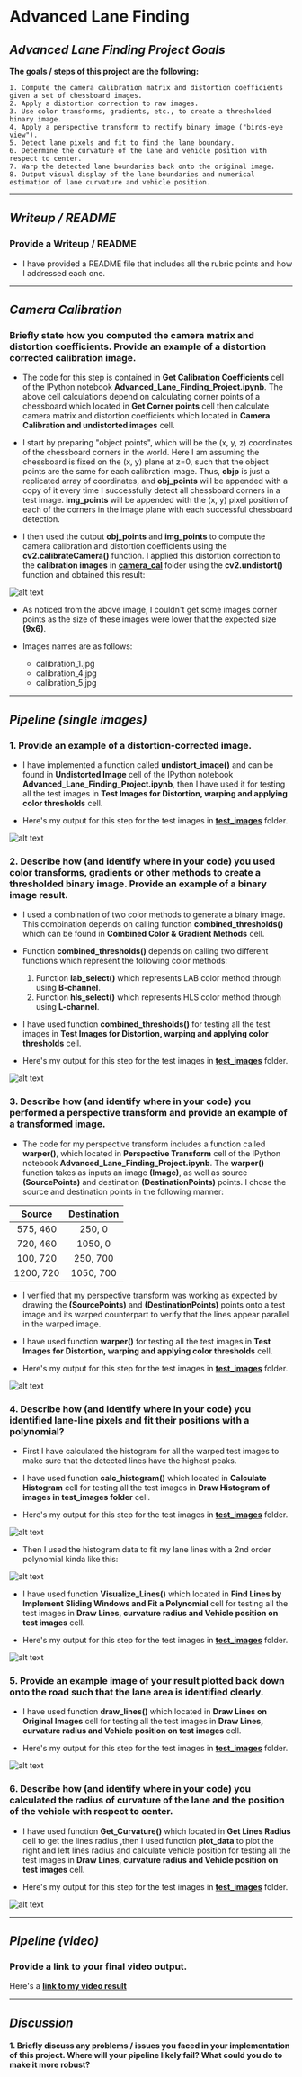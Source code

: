 # **Advanced Lane Finding**

## *Advanced Lane Finding Project Goals*

**The goals / steps of this project are the following:**

	1. Compute the camera calibration matrix and distortion coefficients given a set of chessboard images.
	2. Apply a distortion correction to raw images.
	3. Use color transforms, gradients, etc., to create a thresholded binary image.
	4. Apply a perspective transform to rectify binary image ("birds-eye view").
	5. Detect lane pixels and fit to find the lane boundary.
	6. Determine the curvature of the lane and vehicle position with respect to center.
	7. Warp the detected lane boundaries back onto the original image.
	8. Output visual display of the lane boundaries and numerical estimation of lane curvature and vehicle position.

-------------------------------------------------------------------------------------------------------------------------------
[//]: # (Image References)

[image1]: ./output_images/1.undistorted_calibrated_images.png
[image2]: ./output_images/2.undistorted_test_images.png
[image3]: ./output_images/3.binary_test_images.png
[image4]: ./output_images/4.warped_test_images.png
[image5]: ./output_images/5.histogram_test_images.png
[image6]: ./examples/color_fit_lines.jpg
[image7]: ./output_images/6.draw_lines_test_images.png
[image8]: ./output_images/7.draw_lines_world_test_images.png
[image9]: ./output_images/8.draw_lines_world_data_test_images.png

## *Writeup / README*

### Provide a Writeup / README

* I have provided a README file that includes all the rubric points and how I addressed each one.

-------------------------------------------------------------------------------------------------------------------------------
## *Camera Calibration*

### Briefly state how you computed the camera matrix and distortion coefficients. Provide an example of a distortion corrected calibration image.

* The code for this step is contained in  **Get Calibration Coefficients** cell of the IPython notebook **Advanced_Lane_Finding_Project.ipynb**.
The above cell calculations depend on calculating corner points of a chessboard which located in **Get Corner points** cell then calculate camera matrix and distortion coefficients which located in **Camera Calibration and undistorted images** cell.

* I start by preparing "object points", which will be the (x, y, z) coordinates of the chessboard corners in the world. Here I am assuming the chessboard is fixed on the (x, y) plane at z=0, such that the object points are the same for each calibration image.  Thus, **objp** is just a replicated array of coordinates, and **obj_points** will be appended with a copy of it every time I successfully detect all chessboard corners in a test image.  **img_points** will be appended with the (x, y) pixel position of each of the corners in the image plane with each successful chessboard detection. 

* I then used the output **obj_points** and **img_points** to compute the camera calibration and distortion coefficients using the **cv2.calibrateCamera()** function.  I applied this distortion correction to the **calibration images** in [**camera_cal**](https://github.com/KarimDahawy/Advanced-Lane-Finding/tree/master/camera_cal)  folder using the **cv2.undistort()** function and obtained this result:


![alt text][image1]


* As noticed from the above image, I couldn't get some images corner points as the size of these images were lower that the expected size **(9x6)**.

* Images names are as follows:

	* calibration_1.jpg
	* calibration_4.jpg
	* calibration_5.jpg

-------------------------------------------------------------------------------------------------------------------------------
## *Pipeline (single images)*

### 1. Provide an example of a distortion-corrected image.

* I have implemented a function called **undistort_image()** and can be found in **Undistorted Image** cell of the IPython notebook **Advanced_Lane_Finding_Project.ipynb**, then I have used it for testing all the test images in **Test Images for Distortion, warping and applying color thresholds** cell.

* Here's my output for this step for the test images in [**test_images**](https://github.com/KarimDahawy/Advanced-Lane-Finding/tree/master/test_images) folder.

![alt text][image2]


### 2. Describe how (and identify where in your code) you used color transforms, gradients or other methods to create a thresholded binary image.  Provide an example of a binary image result.

* I used a combination of two color methods to generate a binary image. This combination depends on calling function **combined_thresholds()** which can be found in **Combined Color & Gradient Methods** cell.

* Function **combined_thresholds()** depends on calling two different functions which represent the following color methods:
	1. Function **lab_select()** which represents LAB color method through using **B-channel**.
	2. Function **hls_select()** which represents HLS color method through using **L-channel**.

* I have used function **combined_thresholds()** for testing all the test images in **Test Images for Distortion, warping and applying color thresholds** cell.

* Here's my output for this step for the test images in [**test_images**](https://github.com/KarimDahawy/Advanced-Lane-Finding/tree/master/test_images) folder.

![alt text][image3]


### 3. Describe how (and identify where in your code) you performed a perspective transform and provide an example of a transformed image.

* The code for my perspective transform includes a function called **warper()**, which located in **Perspective Transform** cell of the IPython notebook **Advanced_Lane_Finding_Project.ipynb**.  The **warper()** function takes as inputs an image **(Image)**, as well as source **(SourcePoints)** and destination **(DestinationPoints)** points.  I chose the source and destination points in the following manner:

| Source        | Destination   | 
|:-------------:|:-------------:| 
| 575, 460      | 250, 0        | 
| 720, 460      | 1050, 0      |
| 100, 720     | 250, 700      |
| 1200, 720      | 1050, 700        |

* I verified that my perspective transform was working as expected by drawing the **(SourcePoints)** and **(DestinationPoints)**  points onto a test image and its warped counterpart to verify that the lines appear parallel in the warped image.

* I have used function **warper()** for testing all the test images in **Test Images for Distortion, warping and applying color thresholds** cell.

* Here's my output for this step for the test images in [**test_images**](https://github.com/KarimDahawy/Advanced-Lane-Finding/tree/master/test_images) folder.

![alt text][image4]


### 4. Describe how (and identify where in your code) you identified lane-line pixels and fit their positions with a polynomial?

* First I have calculated the histogram for all the warped test images to make sure that the detected lines have the highest peaks.

* I have used function **calc_histogram()** which located in **Calculate Histogram** cell for testing all the test images in **Draw Histogram of images in test_images folder** cell.

* Here's my output for this step for the test images in [**test_images**](https://github.com/KarimDahawy/Advanced-Lane-Finding/tree/master/test_images) folder.

![alt text][image5]

* Then I used the histogram data to fit my lane lines with a 2nd order polynomial kinda like this:

![alt text][image6]

* I have used function **Visualize_Lines()** which located in **Find Lines by Implement Sliding Windows and Fit a Polynomial** cell for testing all the test images in **Draw Lines, curvature radius and Vehicle position on test images** cell.

* Here's my output for this step for the test images in [**test_images**](https://github.com/KarimDahawy/Advanced-Lane-Finding/tree/master/test_images) folder.

![alt text][image7]


### 5. Provide an example image of your result plotted back down onto the road such that the lane area is identified clearly.

* I have used function **draw_lines()** which located in **Draw Lines on Original Images** cell for testing all the test images in **Draw Lines, curvature radius and Vehicle position on test images** cell.

* Here's my output for this step for the test images in [**test_images**](https://github.com/KarimDahawy/Advanced-Lane-Finding/tree/master/test_images) folder.

![alt text][image8]


### 6. Describe how (and identify where in your code) you calculated the radius of curvature of the lane and the position of the vehicle with respect to center.

* I have used function **Get_Curvature()** which located in **Get Lines Radius** cell to get the lines radius ,then I used function **plot_data** to plot the right and left lines radius and calculate vehicle position for testing all the test images in **Draw Lines, curvature radius and Vehicle position on test images** cell.

* Here's my output for this step for the test images in [**test_images**](https://github.com/KarimDahawy/Advanced-Lane-Finding/tree/master/test_images) folder.

![alt text][image9]


-------------------------------------------------------------------------------------------------------------------------------
## *Pipeline (video)*

### Provide a link to your final video output. 

Here's a [**link to my video result**](./project_video_output.mp4)

-------------------------------------------------------------------------------------------------------------------------------
## *Discussion*

#### 1. Briefly discuss any problems / issues you faced in your implementation of this project.  Where will your pipeline likely fail?  What could you do to make it more robust?
